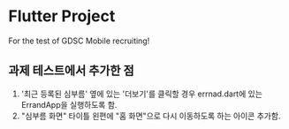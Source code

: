 # Flutter Project

For the test of GDSC Mobile recruiting!

## 과제 테스트에서 추가한 점

1. '최근 등록된 심부름' 옆에 있는 '더보기'를 클릭할 경우 errnad.dart에 있는 ErrandApp을 실행하도록 함.
2. "심부름 화면" 타이틀 왼편에 "홈 화면"으로 다시 이동하도록 하는 아이콘 추가함.

